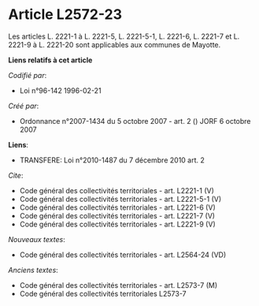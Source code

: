 # Article L2572-23

Les articles L. 2221-1 à L. 2221-5, L. 2221-5-1, L. 2221-6, L. 2221-7 et L. 2221-9 à L. 2221-20 sont applicables aux communes
de Mayotte.

**Liens relatifs à cet article**

_Codifié par_:

  - Loi n°96-142 1996-02-21

_Créé par_:

  - Ordonnance n°2007-1434 du 5 octobre 2007 - art. 2 () JORF 6 octobre 2007

**Liens**:

  - TRANSFERE: Loi n°2010-1487 du 7 décembre 2010 art. 2

_Cite_:

  - Code général des collectivités territoriales - art. L2221-1 (V)
  - Code général des collectivités territoriales - art. L2221-5-1 (V)
  - Code général des collectivités territoriales - art. L2221-6 (V)
  - Code général des collectivités territoriales - art. L2221-7 (V)
  - Code général des collectivités territoriales - art. L2221-9 (V)

_Nouveaux textes_:

  - Code général des collectivités territoriales - art. L2564-24 (VD)

_Anciens textes_:

  - Code général des collectivités territoriales - art. L2573-7 (M)
  - Code général des collectivités territoriales L2573-7
